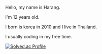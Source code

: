 Hello, my name is Harang.

I'm 12 years old.

I born is korea in 2010 and I live in Thailand.

I usually coding in my free time.


[![Solved.ac Profile](http://mazassumnida.wtf/api/v2/generate_badge?boj=harang7447)](https://solved.ac/harang7447/)
